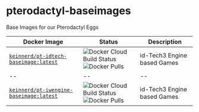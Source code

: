 # pterodactyl-baseimages
Base Images for our Pterodactyl Eggs

| Docker Image | Status | Description |
|--|--|--|
| [`keinnerd/pt-idtech-baseimage:latest`](https://hub.docker.com/r/keinnerd/pt-idtech-baseimage) | ![Docker Cloud Build Status](https://img.shields.io/docker/cloud/build/keinnerd/pt-idtech-baseimage?style=flat-square) ![Docker Pulls](https://img.shields.io/docker/pulls/keinnerd/pt-idtech-baseimage?style=flat-square) | id-Tech3 Engine based Games |
|--|--|--|
| [`keinnerd/pt-iwengine-baseimage:latest`](https://hub.docker.com/r/keinnerd/pt-iwengine-baseimage) | ![Docker Cloud Build Status](https://img.shields.io/docker/cloud/build/keinnerd/pt-iwengine-baseimage?style=flat-square) ![Docker Pulls](https://img.shields.io/docker/pulls/keinnerd/pt-iwengine-baseimage?style=flat-square) | id-Tech3 Engine based Games |


